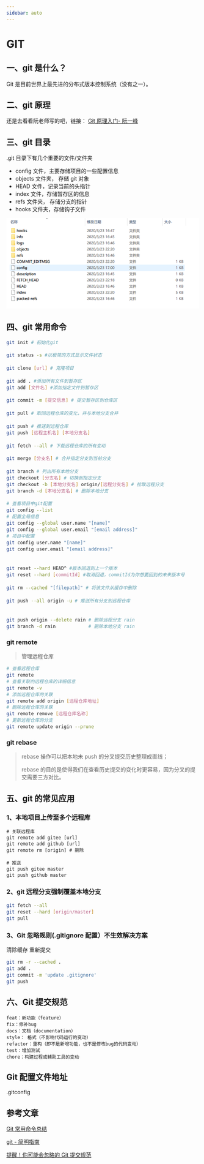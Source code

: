 ```yaml
---
sidebar: auto
---
```


# GIT

## 一、git 是什么？

Git 是目前世界上最先进的分布式版本控制系统（没有之一）。

## 二、git 原理

还是去看看阮老师写的吧，链接： [Git 原理入门- 阮一峰](http://www.ruanyifeng.com/blog/2018/10/git-internals.html)

## 三、git 目录

.git 目录下有几个重要的文件/文件夹

- config 文件，主要存储项目的一些配置信息
- objects 文件夹， 存储 git 对象
- HEAD 文件，记录当前的头指针
- index 文件，存储暂存区的信息
- refs 文件夹， 存储分支的指针
- hooks 文件夹，存储钩子文件

![git-catalog](/img/git-catalog.png)

## 四、git 常用命令

```bash
git init # 初始化git

git status -s #以极简的方式显示文件状态

git clone [url] # 克隆项目

git add . #添加所有文件到暂存区
git add [文件名] #添加指定文件到暂存区

git commit -m [提交信息] # 提交暂存区到仓库区

git pull # 取回远程仓库的变化，并与本地分支合并

git push # 推送到远程仓库
git push [远程主机名] [本地分支名]

git fetch --all # 下载远程仓库的所有变动

git merge [分支名] # 合并指定分支到当前分支

git branch # 列出所有本地分支
git checkout [分支名] # 切换到指定分支
git checkout -b [本地分支名] origin/[远程分支名] # 拉取远程分支
git branch -d [本地分支名] # 删除本地分支

# 查看项目中git配置
git config --list
# 配置全局信息
git config --global user.name "[name]"
git config --global user.email "[email address]"
# 项目中配置
git config user.name "[name]"
git config user.email "[email address]"


git reset --hard HEAD^ #版本回退到上一个版本
git reset --hard [commitId] #取消回退，commitId为你想要回到的未来版本号

git rm --cached "[filepath]" # 将该文件从缓存中删除

git push --all origin -u # 推送所有分支到远程仓库


git push origin --delete rain # 删除远程分支 rain
git branch -d rain            # 删除本地分支 rain


```

### git remote

> 管理远程仓库

```bash
# 查看远程仓库
git remote
# 查看关联的远程仓库的详细信息
git remote -v
# 添加远程仓库的关联
git remote add origin [远程仓库地址]
# 删除远程仓库的关联
git remote remove [远程仓库名称]
# 更新远程仓库的分支
git remote update origin --prune
```

### git rebase

> rebase 操作可以把本地未 push 的分叉提交历史整理成直线；
>
> rebase 的目的是使得我们在查看历史提交的变化时更容易，因为分叉的提交需要三方对比。

## 五、git 的常见应用

### 1、本地项目上传至多个远程库

```shell
# 关联远程库
git remote add gitee [url]
git remote add github [url]
git remote rm [origin] # 删除

# 推送
git push gitee master
git push github master
```

### 2、git 远程分支强制覆盖本地分支

```bash
git fetch --all
git reset --hard [origin/master]
git pull
```

### 3、Git 忽略规则(.gitignore 配置）不生效解决方案

清除缓存 重新提交

```bash
git rm -r --cached .
git add .
git commit -m 'update .gitignore'
git push
```

## 六、Git 提交规范

```
feat：新功能（feature）
fix：修补bug
docs：文档（documentation）
style： 格式（不影响代码运行的变动）
refactor：重构（即不是新增功能，也不是修改bug的代码变动）
test：增加测试
chore：构建过程或辅助工具的变动
```

## Git 配置文件地址

.gitconfig

## 参考文章

[Git 常用命令总结](https://www.jianshu.com/p/cdccfef91ae1)

[git - 简明指南](http://rogerdudler.github.io/git-guide/index.zh.html)

[提醒！你可能会忽略的 Git 提交规范](https://segmentfault.com/a/1190000022440330)
